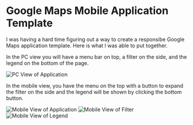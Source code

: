 Google Maps Mobile Application Template
==========================

I was having a hard time figuring out a way to create a responsibe Google Maps application template. Here is what I was able to put together.

In the PC view you will have a menu bar on top, a filter on the side, and the legend on the bottom of the page.

![PC View of Application](https://i.imgur.com/pq4fPCp.png)

In the mobile view, you have the menu on the top with a button to expand the filter on the side and the legend will be shown by clicking the bottom button.

![Mobile View of Application](https://i.imgur.com/b4QVHxI.png)
![Mobile View of Filter](https://i.imgur.com/bQVelXU.png)
![Mobile View of Legend](https://i.imgur.com/mfxg4RH.png)

